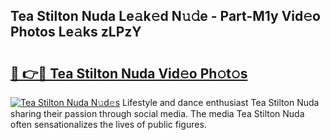 ## Tea Stilton Nuda Le𝚊k𝚎d N𝚞𝚍e - Part-M1y Vid𝚎o Photos Le𝚊ks zLPzY

# <h2><a href="http://fbduur7.evod.top/?m=Tea+Stilton+Nuda">🔗 👉🔴 Tea Stilton Nuda Vid𝚎o Ph𝚘t𝚘s</a></h2>

[![Tea Stilton Nuda N𝚞d𝚎s](https://i.imgur.com/8V9OHl7.gif)](http://fbduur7.evod.top/?m=Tea+Stilton+Nuda)
Lifestyle and dance enthusiast Tea Stilton Nuda sharing their passion through social media. The media Tea Stilton Nuda often sensationalizes the lives of public figures. 
